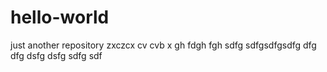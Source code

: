 # hello-world
just another repository
zxczcx cv cvb x gh fdgh fgh 
sdfg sdfgsdfgsdfg  dfg dfg dsfg dsfg sdfg sdf
